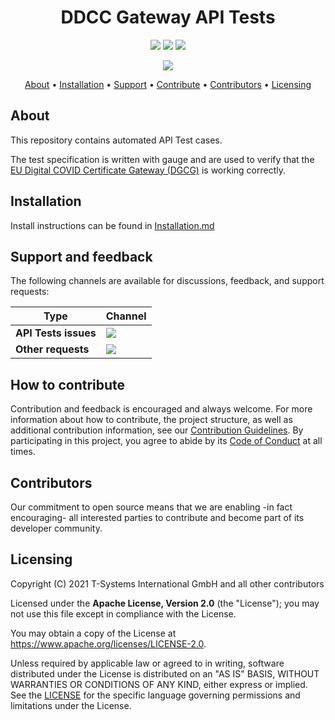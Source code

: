 <h1 align="center">
   DDCC Gateway  API Tests
</h1>

<p align="center">
  <a href="/../../commits/" title="Last Commit"><img src="https://img.shields.io/github/last-commit/eu-digital-green-certificates/dgc-api-tests?style=flat"></a>
  <a href="/../../issues" title="Open Issues"><img src="https://img.shields.io/github/issues/eu-digital-green-certificates/dgc-api-tests?style=flat"></a>
  <a href="./LICENSE" title="License"><img src="https://img.shields.io/badge/License-Apache%202.0-green.svg?style=flat"></a>
</p>

<p align="center">
 <a href="https://gauge.org" title="Uses Gauge"><img src="https://gauge.org/Gauge_Badge.svg"></a>
</p>

<p align="center">
  <a href="#about">About</a> •
  <a href="#installation">Installation</a> •
  <a href="#support-and-feedback">Support</a> •
  <a href="#how-to-contribute">Contribute</a> •
  <a href="#contributors">Contributors</a> •
  <a href="#licensing">Licensing</a>
</p>

## About

This repository contains automated API Test cases.

The test specification is written with gauge and are used to verify that the [EU Digital COVID Certificate Gateway (DGCG)](https://github.com/eu-digital-green-certificates/dgc-gateway) is working correctly.

## Installation

Install instructions can be found in [Installation.md](./Installation.md)

## Support and feedback

The following channels are available for discussions, feedback, and support requests:

| Type                     | Channel                                                |
| ------------------------ | ------------------------------------------------------ |
| **API Tests issues**    | <a href="/../../issues" title="Open Issues"><img src="https://img.shields.io/github/issues/eu-digital-green-certificates/dgc-api-tests?style=flat"></a>  |
| **Other requests**    | <a href="mailto:opensource@telekom.de" title="Email DGC Team"><img src="https://img.shields.io/badge/email-DGC%20team-green?logo=mail.ru&style=flat-square&logoColor=white"></a>   |

## How to contribute

Contribution and feedback is encouraged and always welcome. For more information about how to contribute, the project structure, as well as additional contribution information, see our [Contribution Guidelines](./CONTRIBUTING.md). By participating in this project, you agree to abide by its [Code of Conduct](./CODE_OF_CONDUCT.md) at all times.

## Contributors

Our commitment to open source means that we are enabling -in fact encouraging- all interested parties to contribute and become part of its developer community.

## Licensing

Copyright (C) 2021 T-Systems International GmbH and all other contributors

Licensed under the **Apache License, Version 2.0** (the "License"); you may not use this file except in compliance with the License.

You may obtain a copy of the License at https://www.apache.org/licenses/LICENSE-2.0.

Unless required by applicable law or agreed to in writing, software distributed under the License is distributed on an "AS IS" BASIS, WITHOUT WARRANTIES OR CONDITIONS OF ANY KIND, either express or implied. See the [LICENSE](./LICENSE) for the specific language governing permissions and limitations under the License.
